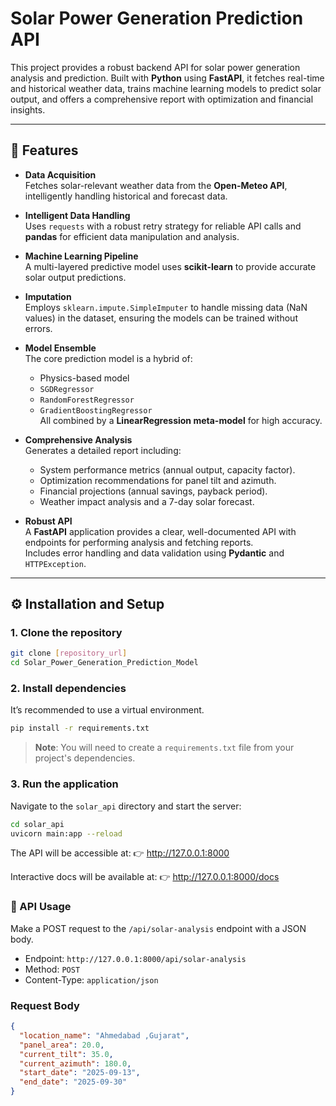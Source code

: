 # Solar Power Generation Prediction API

This project provides a robust backend API for solar power generation analysis and prediction. Built with **Python** using **FastAPI**, it fetches real-time and historical weather data, trains machine learning models to predict solar output, and offers a comprehensive report with optimization and financial insights.

---

## 🚀 Features

- **Data Acquisition**  
  Fetches solar-relevant weather data from the **Open-Meteo API**, intelligently handling historical and forecast data.

- **Intelligent Data Handling**  
  Uses `requests` with a robust retry strategy for reliable API calls and **pandas** for efficient data manipulation and analysis.

- **Machine Learning Pipeline**  
  A multi-layered predictive model uses **scikit-learn** to provide accurate solar output predictions.

- **Imputation**  
  Employs `sklearn.impute.SimpleImputer` to handle missing data (NaN values) in the dataset, ensuring the models can be trained without errors.

- **Model Ensemble**  
  The core prediction model is a hybrid of:

  - Physics-based model
  - `SGDRegressor`
  - `RandomForestRegressor`
  - `GradientBoostingRegressor`  
    All combined by a **LinearRegression meta-model** for high accuracy.

- **Comprehensive Analysis**  
  Generates a detailed report including:

  - System performance metrics (annual output, capacity factor).
  - Optimization recommendations for panel tilt and azimuth.
  - Financial projections (annual savings, payback period).
  - Weather impact analysis and a 7-day solar forecast.

- **Robust API**  
  A **FastAPI** application provides a clear, well-documented API with endpoints for performing analysis and fetching reports.  
  Includes error handling and data validation using **Pydantic** and `HTTPException`.

---

## ⚙️ Installation and Setup

### 1. Clone the repository

```bash
git clone [repository_url]
cd Solar_Power_Generation_Prediction_Model
```

### 2. Install dependencies

It’s recommended to use a virtual environment.

```bash
pip install -r requirements.txt
```

> **Note**: You will need to create a `requirements.txt` file from your project's dependencies.

### 3. Run the application

Navigate to the `solar_api` directory and start the server:

```bash
cd solar_api
uvicorn main:app --reload
```

The API will be accessible at:
👉 http://127.0.0.1:8000

Interactive docs will be available at:
👉 http://127.0.0.1:8000/docs

### 📡 API Usage

Make a POST request to the `/api/solar-analysis` endpoint with a JSON body.

- Endpoint: `http://127.0.0.1:8000/api/solar-analysis`
- Method: `POST`
- Content-Type: `application/json`

### Request Body

```json
{
  "location_name": "Ahmedabad ,Gujarat",
  "panel_area": 20.0,
  "current_tilt": 35.0,
  "current_azimuth": 180.0,
  "start_date": "2025-09-13",
  "end_date": "2025-09-30"
}
```
